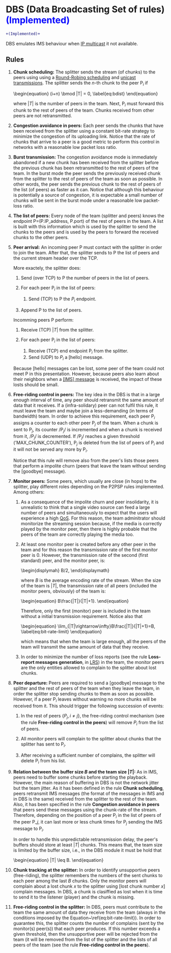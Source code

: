 DBS (Data Broadcasting Set of rules) <span style="color:blue">(Implemented)</span>
==================================================

```diff
+(Implemented)+
```

DBS emulates IMS behaviour when
[IP multicast](https://en.wikipedia.org/wiki/IP_multicast) it not
available.


Rules
-----

1.  **Chunk scheduling:** The splitter sends the stream (of chunks) to
	the peers using using a
	[Round-Robing scheduling](https://en.wikipedia.org/wiki/Round-robin_scheduling)
	and
	[unicast transmissions](https://en.wikipedia.org/wiki/Unicast).
	The splitter sends the $n$-th chunk to the peer P$_i$ if
	
    \begin{equation}
	  (i+n) \bmod |T| = 0, \label{eq:bdist}
    \end{equation}

    where $|T|$ is the number of peers in the team. Next, P$_i$ must
    forward this chunk to the rest of peers of the team. Chunks
    received from other peers are not retransmitted.

2.  **Congestion avoidance in peers:** Each peer sends the chunks that
	have been received from the splitter using a constant bit-rate
	strategy to minimize the congestion of its uploading link. Notice
	that the rate of chunks that arrive to a peer is a good metric to
	perform this control in networks with a reasonable low packet loss
	ratio.

3.  **Burst transmission:** The congestion avoidance mode is
	immediately abandoned if a new chunk has been received from the
	splitter before the previous chunk has been retransmitted to the
	rest of peers of the team. In the burst mode the peer sends the
	previously received chunk from the splitter to the rest of peers
	of the team as soon as possible. In other words, the peer sends
	the previous chunk to the rest of peers of the list (of peers) as
	faster as it can. Notice that although this behaviour is
	potentially a source of congestion, it is expectable a small
	number of chunks will be sent in the burst mode under a reasonable
	low packet-loss ratio.

4.  **The list of peers:** Every node of the team (splitter and
	peers) knows the endpoint P=(P.IP_address, P.port) of the rest of
	peers in the team. A list is built with this information which is
	used by the splitter to send the chunks to the peers and is used
	by the peers to forward the received chunks to the other peers.

5.  **Peer arrival:** An incoming peer P must contact with the
    splitter in order to join the team. After that, the splitter sends
    to P the list of peers and the current stream header over the
    TCP.

	More exactely, the splitter does:

	1.  Send (over TCP) to P the number of peers in the list of peers.

	2.  For each peer P$_i$ in the list of peers:

	    1. Send (TCP) to P the $P_i$ endpoint.

	3.  Append P to the list of peers.

	Incomming peers P perform:

	1.  Receive (TCP) $|T|$ from the splitter.

    2.  For each peer P$_i$ in the list of peers:
		1.  Receive (TCP) end endpoint P$_i$ from the splitter.
        2.  Send (UDP) to $P_i$ a [hello] message.

	Because [hello] messages can be lost, some peer of the team could
	not meet P in this presentation. However, because peers also learn
	about their neighbors when a [[IMS] message](../IMS/README.md) is
	received, the impact of these losts should be small.

5.  **Free-riding control in peers:** The key idea in the DBS is that
	in a large enough interval of time, any peer should retransmit the
	same amount of data that it receives. If a (infra-solidary) peer
	can not fulfil this rule, it must leave the team and maybe join a
	less-demanding (in terms of bandwidth) team. In order to achieve
	this requirement, each peer P$_i$ assigns a counter to each other
	peer P$_j$ of the team. When a chunk is sent to P$_j$, its counter
	/P$_j$/ is incremented and when a chunk is received from it,
	/P$_j$/ is decremented. If /P$_j$/ reaches a given threshold
	('MAX_CHUNK_COUNTER'), P$_j$ is deleted from the list of peers of
	P$_i$ and it will not be served any more by P$_i$.

	Notice that this rule will remove also from the peer's lists those
	peers that perform a impolite churn (peers that leave the team
	without sending the [goodbye] message).

6.  **Monitor peers:** Some peers, which usually are close (in
	hops) to the splitter, play different roles depending on the P2PSP
    rules implemented. Among others:
	
    1.  As a consequence of the impolite churn and peer insolidarity,
		it is unrealistic to think that a single video source can feed
		a large number of peers and simultaneously to expect that the
		users will experience a high
		[QoS](https://en.wikipedia.org/wiki/Quality_of_service). For
		this reason, the team adminitrator should monitorize the
		streaming session because, if the media is correctly played by
		the monitor peer, then there is highly probable that the peers
		of the team are correctly playing the media too.

	2.  At least one monitor peer is created before any other peer in
		the team and for this reason the transmission rate of the first
		monitor peer is $0$. However, the transmission rate of the second
		(first standard) peer, and the monitor peer, is:

	    \begin{displymah}
           B/2,
        \end{displaymath}
		   
        where $B$ is the average encoding rate of the stream. When the
        size of the team is $|T|$, the transmission rate of all peers
        (included the monitor peers, obviously) of the team is:

	    \begin{equation}
          B\frac{|T|}{|T|+1}.
        \end{equation}
		  
	    Therefore, only the first (monitor) peer is included in the team
        without a initial transmission requirement. Notice also that

	    \begin{equation}
		  \lim_{|T|\rightarrow\infty}B\frac{|T|}{|T|+1}=B,
        \label{eq:bit-rate-limit}
        \end{equation}
		
		which means that when the team is large enough, all the peers
		of the team will transmit the same amount of data that they
		receive.

	3.  In order to minimize the number of loss reports (see the rule
		**Loss-report messages generation**, in [LRS](../LRS/README.md))
		in the team, the monitor peers are the only entities allowed to
		complain to the splitter about lost chunks.

7.  **Peer departure:** Peers are required to send a [goodbye]
	message to the splitter and the rest of peers of the team when they
	leave the team, in order the splitter stop sending chunks to
    them as soon as possible. However, if a peer P$_i$ leaves without
	warning no more chunks will be received from it. This should
	trigger the following succession of events:

	1.  In the rest of peers $\{P_j, i\neq j\}$, the free-riding
		control mechanism (see the rule **Free-riding control in the
		peers**) will remove $P_i$ from the list of peers.
		
    2.  All monitor peers will complain to the splitter about chunks
		that the splitter has sent to P$_i$.
	
    3.  After receiving a sufficient number of complains, the splitter
        will delete P$_i$ from his list.

8.  **Relation between the buffer size $B$ and the team size $|T|$:**
	As in IMS, peers need to buffer some chunks before starting the
	playback. However, the main reason of buffering in DBS is not the
	network jitter but the team jitter. As it has been defined in the
	rule **Chunk scheduling**, peers retransmit IMS messages (the
	format of the messages in IMS and in DBS is the same) received
	from the splitter to the rest of the team. Also, it has been
	specified in the rule **Congestion avoidance in peers** that peers
	send these messages using the chunk-rate of the stream. Therefore,
	depending on the position of a peer P$_i$ in the list of peers of
	the peer P_$j$, it can last more or less chunk times for P$_j$
	sending the IMS message to P$_i$.

	In order to handle this unpredictable retransmission delay, the
	peer's buffers should store at least $|T|$ chunks. This means
	that, the team size is limited by the buffer size, i.e., in the
	DBS module it must be hold that

    \begin{equation}
      |T| \leq B.
    \end{equation}

9.  **Chunk tracking at the splitter:** In order to identify
    unsupportive peers (free-riding), the splitter remembers the
    numbers of the sent chunks to each peer among the last $B$
    chunks. Only the monitor peers will complain about a lost chunk
    $x$ to the splitter using [lost chunk number $x$] complain
    messages. In DBS, a chunk is clasiffied as lost when it is time to
    send it to the listener (player) and the chunk is missing.

10. **Free-riding control in the splitter:** In DBS, peers must
    contribute to the team the same amount of data they receive from
    the team (always in the conditions imposed by the
    Equation~\ref{eq:bit-rate-limit}). In order to guarantee this, the
    splitter counts the number of complains (sent by the monitor(s)
    peer(s)) that each peer produces. If this number exceeds a given
    threshold, then the unsupportive peer will be rejected from the
    team (it will be removed from the list of the splitter and the
    lists of all peers of the team (see the rule **Free-riding control
    in the peers**).
